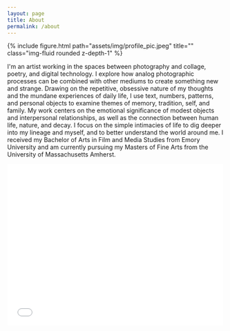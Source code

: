```yaml
---
layout: page
title: About
permalink: /about
---
```


<div class="row">
    <div class="col-sm mt-3 mt-md-0">
        {% include figure.html path="assets/img/profile_pic.jpeg" title="" class="img-fluid rounded z-depth-1" %}
    </div>
</div>



I'm an artist working in the spaces between photography and collage, poetry, and digital technology. I explore how analog photographic processes can be combined with other mediums to create something new and strange. Drawing on the repetitive, obsessive nature of my thoughts and the mundane experiences of daily life, I use text, numbers, patterns, and personal objects to examine themes of memory, tradition, self, and family. My work centers on the emotional significance of modest objects and interpersonal relationships, as well as the connection between human life, nature, and decay. I focus on the simple intimacies of life to dig deeper into my lineage and myself, and to better understand the world around me. I received my Bachelor of Arts in Film and Media Studies from Emory University and am currently pursuing my Masters of Fine Arts from the University of Massachusetts Amherst.

<div class="center">
  <embed src="{{ '/assets/baker-CV-23.pdf' | relative_url }}" width="500" height="375" type='application/pdf'>
</div>
